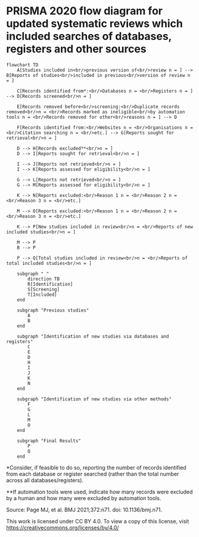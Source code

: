 

# PRISMA 2020 flow diagram for updated systematic reviews which included searches of databases, registers and other sources

```mermaid
flowchart TD
    A[Studies included in<br/>previous version of<br/>review n = ] --> B[Reports of studies<br/>included in previous<br/>version of review n = ]
    
    C[Records identified from*:<br/>Databases n = <br/>Registers n = ] --> D[Records screened<br/>n = ]
    
    E[Records removed before<br/>screening:<br/>Duplicate records removed<br/>n = <br/>Records marked as ineligible<br/>by automation tools n = <br/>Records removed for other<br/>reasons n = ] --> D
    
    F[Records identified from:<br/>Websites n = <br/>Organisations n = <br/>Citation searching n = <br/>etc.] --> G[Reports sought for retrieval<br/>n = ]
    
    D --> H[Records excluded**<br/>n = ]
    D --> I[Reports sought for retrieval<br/>n = ]
    
    I --> J[Reports not retrieved<br/>n = ]
    I --> K[Reports assessed for eligibility<br/>n = ]
    
    G --> L[Reports not retrieved<br/>n = ]
    G --> M[Reports assessed for eligibility<br/>n = ]
    
    K --> N[Reports excluded:<br/>Reason 1 n = <br/>Reason 2 n = <br/>Reason 3 n = <br/>etc.]
    
    M --> O[Reports excluded:<br/>Reason 1 n = <br/>Reason 2 n = <br/>Reason 3 n = <br/>etc.]
    
    K --> P[New studies included in review<br/>n = <br/>Reports of new included studies<br/>n = ]
    
    M --> P
    B --> P
    
    P --> Q[Total studies included in review<br/>n = <br/>Reports of total included studies<br/>n = ]
    
    subgraph " "
        direction TB
        R[Identification]
        S[Screening]
        T[Included]
    end
    
    subgraph "Previous studies"
        A
        B
    end
    
    subgraph "Identification of new studies via databases and registers"
        C
        E
        D
        H
        I
        J
        K
        N
    end
    
    subgraph "Identification of new studies via other methods"
        F
        G
        L
        M
        O
    end
    
    subgraph "Final Results"
        P
        Q
    end
```

*Consider, if feasible to do so, reporting the number of records identified from each database or register searched (rather than the total number across all databases/registers).

**If automation tools were used, indicate how many records were excluded by a human and how many were excluded by automation tools.

Source: Page MJ, et al. BMJ 2021;372:n71. doi: 10.1136/bmj.n71.

This work is licensed under CC BY 4.0. To view a copy of this license, visit https://creativecommons.org/licenses/by/4.0/